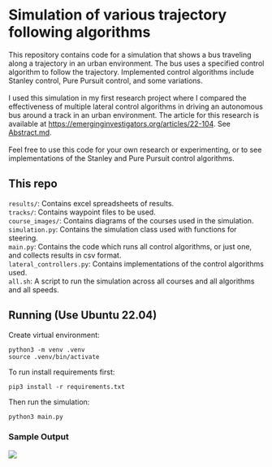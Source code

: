 # Simulation of various trajectory following algorithms
This repository contains code for a simulation that shows a bus traveling along a trajectory in an urban environment. The bus uses a specified control algorithm to follow the trajectory. Implemented control algorithms include Stanley control, Pure Pursuit control, and some variations.
<br><br>
I used this simulation in my first research project where I compared the effectiveness of multiple lateral control algorithms in driving an autonomous bus around a track in an urban environment. The article for this research is available at <a>https://emerginginvestigators.org/articles/22-104</a>. See <a href="Abstract.md">Abstract.md</a>.
<br><br>
Feel free to use this code for your own research or experimenting, or to see implementations of the Stanley and Pure Pursuit control algorithms.

## This repo
```results/```: Contains excel spreadsheets of results.<br>
```tracks/```: Contains waypoint files to be used.<br>
```course_images/```: Contains diagrams of the courses used in the simulation. <br>
```simulation.py```: Contains the simulation class used with functions for steering.<br>
```main.py```: Contains the code which runs all control algorithms, or just one, and collects results in csv format.<br>
```lateral_controllers.py```: Contains implementations of the control algorithms used.<br>
```all.sh```: A script to run the simulation across all courses and all algorithms and all speeds.<br>

## Running (Use Ubuntu 22.04)
Create virtual environment: <br>
```
python3 -m venv .venv
source .venv/bin/activate
```
To run install requirements first:
```
pip3 install -r requirements.txt
```
Then run the simulation:
```
python3 main.py
```
### Sample Output
<img src="results/sample_graphs.png"/>
